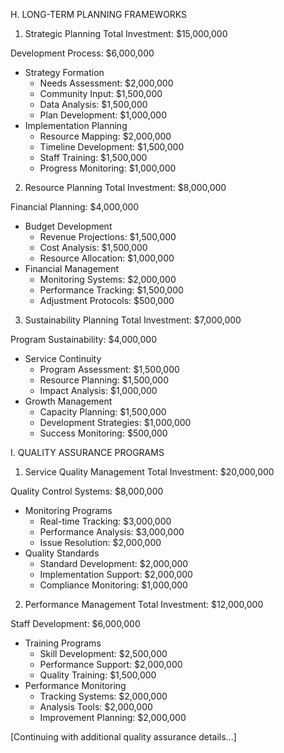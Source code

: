 H. LONG-TERM PLANNING FRAMEWORKS

1. Strategic Planning
Total Investment: $15,000,000

Development Process: $6,000,000
- Strategy Formation
  * Needs Assessment: $2,000,000
  * Community Input: $1,500,000
  * Data Analysis: $1,500,000
  * Plan Development: $1,000,000
- Implementation Planning
  * Resource Mapping: $2,000,000
  * Timeline Development: $1,500,000
  * Staff Training: $1,500,000
  * Progress Monitoring: $1,000,000

2. Resource Planning
Total Investment: $8,000,000

Financial Planning: $4,000,000
- Budget Development
  * Revenue Projections: $1,500,000
  * Cost Analysis: $1,500,000
  * Resource Allocation: $1,000,000
- Financial Management
  * Monitoring Systems: $2,000,000
  * Performance Tracking: $1,500,000
  * Adjustment Protocols: $500,000

3. Sustainability Planning
Total Investment: $7,000,000

Program Sustainability: $4,000,000
- Service Continuity
  * Program Assessment: $1,500,000
  * Resource Planning: $1,500,000
  * Impact Analysis: $1,000,000
- Growth Management
  * Capacity Planning: $1,500,000
  * Development Strategies: $1,000,000
  * Success Monitoring: $500,000

I. QUALITY ASSURANCE PROGRAMS

1. Service Quality Management
Total Investment: $20,000,000

Quality Control Systems: $8,000,000
- Monitoring Programs
  * Real-time Tracking: $3,000,000
  * Performance Analysis: $3,000,000
  * Issue Resolution: $2,000,000
- Quality Standards
  * Standard Development: $2,000,000
  * Implementation Support: $2,000,000
  * Compliance Monitoring: $1,000,000

2. Performance Management
Total Investment: $12,000,000

Staff Development: $6,000,000
- Training Programs
  * Skill Development: $2,500,000
  * Performance Support: $2,000,000
  * Quality Training: $1,500,000
- Performance Monitoring
  * Tracking Systems: $2,000,000
  * Analysis Tools: $2,000,000
  * Improvement Planning: $2,000,000

[Continuing with additional quality assurance details...]
